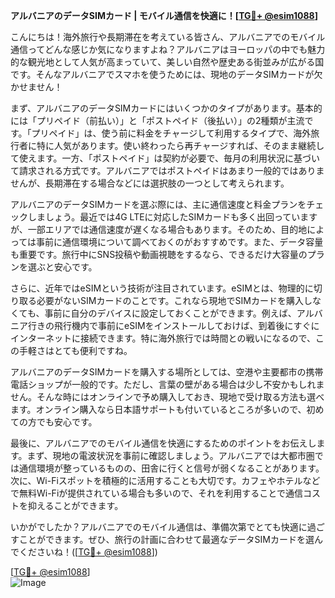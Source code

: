 **アルバニアのデータSIMカード | モバイル通信を快適に！[[TG💪+ @esim1088](https://t.me/s/esim1088)]**

こんにちは！海外旅行や長期滞在を考えている皆さん、アルバニアでのモバイル通信ってどんな感じか気になりますよね？アルバニアはヨーロッパの中でも魅力的な観光地として人気が高まっていて、美しい自然や歴史ある街並みが広がる国です。そんなアルバニアでスマホを使うためには、現地のデータSIMカードが欠かせません！

まず、アルバニアのデータSIMカードにはいくつかのタイプがあります。基本的には「プリペイド（前払い）」と「ポストペイド（後払い）」の2種類が主流です。「プリペイド」は、使う前に料金をチャージして利用するタイプで、海外旅行者に特に人気があります。使い終わったら再チャージすれば、そのまま継続して使えます。一方、「ポストペイド」は契約が必要で、毎月の利用状況に基づいて請求される方式です。アルバニアではポストペイドはあまり一般的ではありませんが、長期滞在する場合などには選択肢の一つとして考えられます。

アルバニアのデータSIMカードを選ぶ際には、主に通信速度と料金プランをチェックしましょう。最近では4G LTEに対応したSIMカードも多く出回っていますが、一部エリアでは通信速度が遅くなる場合もあります。そのため、目的地によっては事前に通信環境について調べておくのがおすすめです。また、データ容量も重要です。旅行中にSNS投稿や動画視聴をするなら、できるだけ大容量のプランを選ぶと安心です。

さらに、近年ではeSIMという技術が注目されています。eSIMとは、物理的に切り取る必要がないSIMカードのことです。これなら現地でSIMカードを購入しなくても、事前に自分のデバイスに設定しておくことができます。例えば、アルバニア行きの飛行機内で事前にeSIMをインストールしておけば、到着後にすぐにインターネットに接続できます。特に海外旅行では時間との戦いになるので、この手軽さはとても便利ですね。

アルバニアのデータSIMカードを購入する場所としては、空港や主要都市の携帯電話ショップが一般的です。ただし、言葉の壁がある場合は少し不安かもしれません。そんな時にはオンラインで予め購入しておき、現地で受け取る方法も選べます。オンライン購入なら日本語サポートも付いているところが多いので、初めての方でも安心です。

最後に、アルバニアでのモバイル通信を快適にするためのポイントをお伝えします。まず、現地の電波状況を事前に確認しましょう。アルバニアでは大都市圏では通信環境が整っているものの、田舎に行くと信号が弱くなることがあります。次に、Wi-Fiスポットを積極的に活用することも大切です。カフェやホテルなどで無料Wi-Fiが提供されている場合も多いので、それを利用することで通信コストを抑えることができます。

いかがでしたか？アルバニアでのモバイル通信は、準備次第でとても快適に過ごすことができます。ぜひ、旅行の計画に合わせて最適なデータSIMカードを選んでくださいね！([[TG💪+ @esim1088](https://t.me/s/esim1088)])

[[TG💪+ @esim1088](https://t.me/s/esim1088)]  
![Image](https://i.postimg.cc/Y0z9fWf4/image.png)